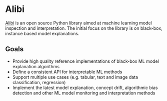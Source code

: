 # Alibi

[Alibi](https://github.com/SeldonIO/alibi) is an open source Python library aimed at machine learning
model inspection and interpretation. The initial focus on the library is on black-box, instance
based model explanations.

## Goals
* Provide high quality reference implementations of black-box ML model explanation algorithms
* Define a consistent API for interpretable ML methods
* Support multiple use cases (e.g. tabular, text and image data classification, regression)
* Implement the latest model explanation, concept drift, algorithmic bias detection and other ML
  model monitoring and interpretation methods

